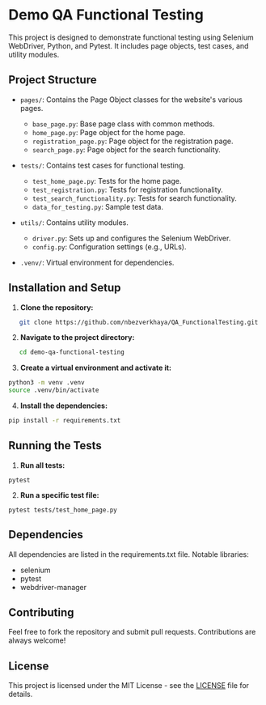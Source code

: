# Demo QA Functional Testing

This project is designed to demonstrate functional testing using Selenium WebDriver, Python, and Pytest. It includes page objects, test cases, and utility modules.

## Project Structure

- `pages/`: Contains the Page Object classes for the website's various pages.
  - `base_page.py`: Base page class with common methods.
  - `home_page.py`: Page object for the home page.
  - `registration_page.py`: Page object for the registration page.
  - `search_page.py`: Page object for the search functionality.

- `tests/`: Contains test cases for functional testing.
  - `test_home_page.py`: Tests for the home page.
  - `test_registration.py`: Tests for registration functionality.
  - `test_search_functionality.py`: Tests for search functionality.
  - `data_for_testing.py`: Sample test data.

- `utils/`: Contains utility modules.
  - `driver.py`: Sets up and configures the Selenium WebDriver.
  - `config.py`: Configuration settings (e.g., URLs).

- `.venv/`: Virtual environment for dependencies.

## Installation and Setup

1. **Clone the repository:**
```bash
   git clone https://github.com/nbezverkhaya/QA_FunctionalTesting.git
```
2. **Navigate to the project directory:**
```bash
   cd demo-qa-functional-testing
```
3. **Create a virtual environment and activate it:**
```bash
python3 -m venv .venv
source .venv/bin/activate
 ```
4. **Install the dependencies:**
```bash
pip install -r requirements.txt
```

## Running the Tests
1. **Run all tests:**
```
pytest
```
2. **Run a specific test file:**
```
pytest tests/test_home_page.py
```
## Dependencies
All dependencies are listed in the requirements.txt file. Notable libraries:

* selenium
* pytest
* webdriver-manager

## Contributing
Feel free to fork the repository and submit pull requests. Contributions are always welcome!

## License
This project is licensed under the MIT License - see the [LICENSE](LICENSE.txt) file for details.